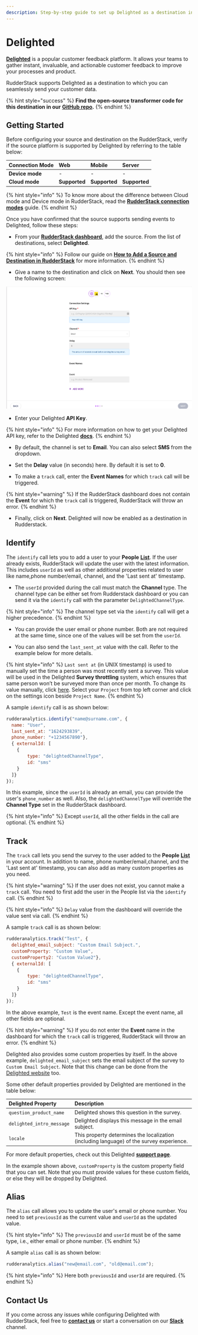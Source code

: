```yaml
---
description: Step-by-step guide to set up Delighted as a destination in RudderStack.
---
```


# Delighted

[**Delighted**](https://delighted.com/) is a popular customer feedback platform. It allows your teams to gather instant, invaluable, and actionable customer feedback to improve your processes and product.

RudderStack supports Delighted as a destination to which you can seamlessly send your customer data.

{% hint style="success" %}
**Find the open-source transformer code for this destination in our** [**GitHub repo**](https://github.com/rudderlabs/rudder-transformer/tree/master/v0/destinations/delighted)**.**
{% endhint %}

## Getting Started

Before configuring your source and destination on the RudderStack, verify if the source platform is supported by Delighted by referring to the table below:

| **Connection Mode** | **Web**       | **Mobile**    | **Server**    |
| :------------------ | :------------ | :------------ | :------------ |
| **Device mode**     | -             | -             | -             |
| **Cloud** **mode**  | **Supported** | **Supported** | **Supported** |

{% hint style="info" %}
To know more about the difference between Cloud mode and Device mode in RudderStack, read the [**RudderStack connection modes**](https://docs.rudderstack.com/get-started/rudderstack-connection-modes) guide.
{% endhint %}

Once you have confirmed that the source supports sending events to Delighted, follow these steps:

* From your [**RudderStack dashboard**](https://app.rudderstack.com/), add the source. From the list of destinations, select **Delighted**.

{% hint style="info" %}
Follow our guide on [**How to Add a Source and Destination in RudderStack**](https://docs.rudderstack.com/how-to-guides/adding-source-and-destination-rudderstack) for more information.
{% endhint %}

* Give a name to the destination and click on **Next**. You should then see the following screen:

![Delighted Connection Settings](../../.gitbook/assets/Delighted.png)

* Enter your Delighted **API Key**.

{% hint style="info" %}
For more information on how to get your Delighted API key, refer to the Delighted [**docs**](https://app.delighted.com/docs/api).
{% endhint %}

* By default, the channel is set to **Email**. You can also select **SMS** from the dropdown.

* Set the **Delay** value (in seconds) here. By default it is set to **0**.

* To make a `track` call, enter the **Event Names** for which `track` call will be triggered.

{% hint style="warning" %}
If the RudderStack dashboard does not contain the **Event** for which the `track` call is triggered, RudderStack will throw an error.
{% endhint %}

* Finally, click on **Next**. Delighted will now be enabled as a destination in Rudderstack.

## Identify

The `identify` call lets you to add a user to your **People** [**List**](https://app.delighted.com/people). If the user already exists, RudderStack will update the user with the latest information. This includes `userId` as well as other additional properties related to user like name,phone number/email, channel, and the 'Last sent at' timestamp.

* The `userId` provided during the call must match the **Channel** type. The channel type can be either set from Rudderstack dashboard or you can send it via the `identify` call with the parameter `DelightedChannelType`.

{% hint style="info" %}
The channel type set via the `identify` call will get a higher precedence.
{% endhint %}

* You can provide the user email or phone number. Both are not required at the same time, since one of the values will be set from the `userId`.

* You can also send the `last_sent_at` value with the call. Refer to the example below for more details.

{% hint style="info" %}
`Last sent at` (in UNIX timestamp) is used to manually set the time a person was most recently sent a survey. This value will be used in the Delighted **Survey throttling** system, which ensures that same person won’t be surveyed more than once per month. To change its value manually, click [here](https://app.delighted.com/dashboard). Select your `Project` from top left corner and click on the settings icon beside `Project Name`.
{% endhint %}

A sample `identify` call is as shown below:

```javascript
rudderanalytics.identify("name@surname.com", {
  name: "User",
  last_sent_at: "1624293839",
  phone_number: "+1234567890"},
  { externalId: [
    {
        type: "delightedChannelType",
        id: "sms"
    } 
  ]}
});
```

In this example, since the `userId` is already an email, you can provide the user's `phone_number` as well. Also, the `delightedChannelType` will override the **Channel Type** set in the RudderStack dashboard.

{% hint style="info" %}
Except `userId`, all the other fields in the call are optional.
{% endhint %}

## Track

The `track` call lets you send the survey to the user added to the **People** [**List**](https://app.delighted.com/people) in your account. In addition to name, phone number/email,channel, and the 'Last sent at' timestamp, you can also add as many custom properties as you need.

{% hint style="warning" %}
If the user does not exist, you cannot make a `track` call. You need to first add the user in the People list via the `identify` call.
{% endhint %}

{% hint style="info" %}
`Delay` value from the dashboard will override the value sent via call.
{% endhint %}

A sample `track` call is as shown below:

```javascript
rudderanalytics.track("Test", {
  delighted_email_subject: "Custom Email Subject.",
  customProperty: "Custom Value",
  customProperty2: "Custom Value2"},
  { externalId: [
    {
        type: "delightedChannelType",
        id: "sms"
    } 
  ]}
});
```

In the above example, `Test` is the event name. Except the event name, all other fields are optional.

{% hint style="warning" %}
If you do not enter the **Event** name in the dashboard for which the `track` call is triggered, RudderStack will throw an error.
{% endhint %}

Delighted also provides some custom properties by itself. In the above example, `delighted_email_subject` sets the email subject of the survey to `Custom Email Subject`. Note that this change can be done from the [Delighted website](https://app.delighted.com/platforms) too.

Some other default properties provided by Delighted are mentioned in the table below:

| **Delighted Property** | **Description** |
| :--- | :--- |
| `question_product_name` | Delighted shows this question in the survey. |
| `delighted_intro_message` | Delighted displays this message in the email subject. |
| `locale` | This property determines the localization (including language) of the survey experience. |

For more default properties, check out this Delighted [**support page**](https://help.delighted.com/article/577-special-properties).

In the example shown above, `customProperty` is the custom property field that you can set. Note that you must provide values for these custom fields, or else they will be dropped by Delighted.

## Alias

The `alias` call allows you to update the user's email or phone number. You need to set `previousId` as the current value and `userId` as the updated value.

{% hint style="info" %}
The `previousId` and `userId` must be of the same type, i.e., either email or phone number.
{% endhint %}

A sample `alias` call is as shown below:

```javascript
rudderanalytics.alias("new@email.com", "old@email.com");
```

{% hint style="info" %}
Here both `previousId` and `userId` are required.
{% endhint %}
## Contact Us

If you come across any issues while configuring Delighted with RudderStack, feel free to [**contact us**](mailto:%20docs@rudderstack.com) or start a conversation on our [**Slack**](https://resources.rudderstack.com/join-rudderstack-slack) channel.
